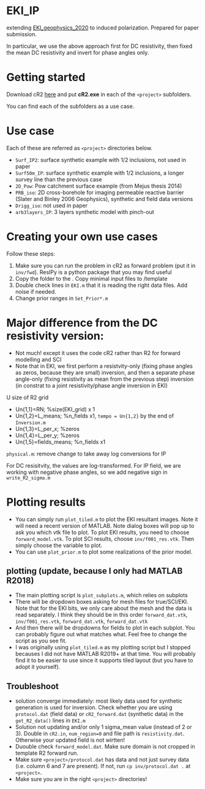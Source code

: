 # EKI_IP
extending [EKI_geophysics_2020](https://github.com/cmtso/EKI_geophysics_2020/) to induced polarization. Prepared for paper submission.

In particular, we use the above approach first for DC resistivity, then fixed the mean DC resistivity and invert for phase angles only.

# Getting started
Download cR2 [here](http://www.es.lancs.ac.uk/people/amb/Freeware/cR2/cR2.htm) and put **cR2.exe** in each of the `<project>` subfolders.

You can find each of the subfolders as a use case.

# Use case
Each of these are referred as `<project>` directories below.
- `Surf_IP2`: surface synthetic example with 1/2 inclusions, not used in paper
- `Surf50m_IP`: surface synthetic example with 1/2 inclusions, a longer survey line than the previous case
- `2D_Pow`: Pow catchment surface example (from Mejus thesis 2014)
- `PRB_iso`: 2D cross-borehole for imaging permeable reactive barrier (Slater and Binley 2006 Geophysics), synthetic and field data versions
- `Drigg_iso`: not used in paper
- `arb3layers_IP`: 3 layers synthetic model with pinch-out


# Creating your own use cases
Follow these steps:
1. Make sure you can run the problem in cR2 as forward problem (put it in `inv/fwd`). ResIPy is a python package that you may find useful
2. Copy the folder to the <root subfolder>. Copy minimal input files to <root subfolder>/template
3. Double check lines in `EKI.m` that it is reading the right data files. Add noise if needed.
4. Change prior ranges in `Set_Prior*.m`


# Major difference from the DC resistivity version:
- Not much! except it uses the code cR2 rather than R2 for forward modelling and SCI
- Note that in EKI, we first perform a resistvity-only (fixing phase angles as zeros, because they are small) inversion, and then a separate phase angle-only (fixing resistivity as mean from the previous step) inversion (in constrat to a joint resistivity/phase angle inversion in EKI)


U size of R2 grid

- Un{1,1}=RN; %size(EKI_grid) x 1
- Un{1,2}=L_means; %n_fields x1, `tempo = Un{1,2}` by the end of `Inversion.m`
- Un{1,3}=L_per_x; %zeros
- Un{1,4}=L_per_y; %zeros
- Un{1,5}=fields_means; %n_fields x1



`physical.m`: remove change to take away log conversions for IP

For DC resisitvity, the values are log-transformed. For IP field, we are working with negative phase angles, so we add negative sign in `write_R2_sigma.m`

# Plotting results
- You can simply run `plot_tiled.m` to plot the EKI resultant images. Note it will need a recent version of MATLAB. Note dialog boxes will pop up to ask you which vtk file to plot. To plot EKI results, you need to choose `forward_model.vtk`. To plot SCI results, choose `inv/f001_res.vtk`. Then simply choose the variable to plot. 
- You can use `plot_prior.m` to plot some realizations of the prior model.

## plotting (update, because I only had MATLAB R2018)
- The main plotting script is `plot_subplots.m`, which relies on subplots
- There will be dropdown boxes asking for mesh files for true/SCI/EKI. Note that for the EKI bits, we only care about the mesh and the data is read separately. I think they should be in this order `forward_dat.vtk`, `inv/f001_res.vtk`, `forward_dat.vtk`, `forward_dat.vtk`
- And then there will be dropdowns for fields to plot in each subplot. You can probably figure out what matches what. Feel free to change the script as you see fit.
- I was originally using `plot_tiled.m` as my plotting script but I stopped becauses I did not have MATLAB R2019+ at that time. You will probably find it to be easier to use since it supports tiled layout (but you have to adopt it yourself).


## Troubleshoot
- solution converge immediately: most likely data used for synthetic generation is used for inversion. Check whether you are using `protocol.dat` (field data) or `cR2_forward.dat` (synthetic data) in the `get_R2_data()` lines in `EKI.m`
- Solution not updating and/or only 1 sigma_mean value (instead of 2 or 3). Double in `cR2.in`, `num_region=0` and file path is `resistivity.dat`. Otherwise your updated field is not wirtten!
- Duouble check `forward_model.dat`. Make sure domain is not cropped in template R2 forward run.
- Make sure `<project>/protocol.dat` has data and not just survey data (i.e. column 6 and 7 are present). If not, run `cp inv/protocol.dat .` at `<project>`.
- Make sure you are in the right  `<project>` directories!
